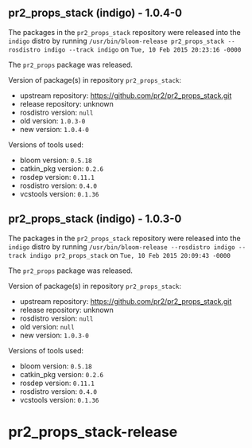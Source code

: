 ## pr2_props_stack (indigo) - 1.0.4-0

The packages in the `pr2_props_stack` repository were released into the `indigo` distro by running `/usr/bin/bloom-release pr2_props_stack --rosdistro indigo --track indigo` on `Tue, 10 Feb 2015 20:23:16 -0000`

The `pr2_props` package was released.

Version of package(s) in repository `pr2_props_stack`:
- upstream repository: https://github.com/pr2/pr2_props_stack.git
- release repository: unknown
- rosdistro version: `null`
- old version: `1.0.3-0`
- new version: `1.0.4-0`

Versions of tools used:
- bloom version: `0.5.18`
- catkin_pkg version: `0.2.6`
- rosdep version: `0.11.1`
- rosdistro version: `0.4.0`
- vcstools version: `0.1.36`


## pr2_props_stack (indigo) - 1.0.3-0

The packages in the `pr2_props_stack` repository were released into the `indigo` distro by running `/usr/bin/bloom-release --rosdistro indigo --track indigo pr2_props_stack` on `Tue, 10 Feb 2015 20:09:43 -0000`

The `pr2_props` package was released.

Version of package(s) in repository `pr2_props_stack`:
- upstream repository: https://github.com/pr2/pr2_props_stack.git
- release repository: unknown
- rosdistro version: `null`
- old version: `null`
- new version: `1.0.3-0`

Versions of tools used:
- bloom version: `0.5.18`
- catkin_pkg version: `0.2.6`
- rosdep version: `0.11.1`
- rosdistro version: `0.4.0`
- vcstools version: `0.1.36`


# pr2_props_stack-release
